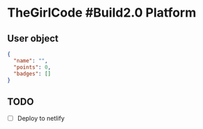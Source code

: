 # TheGirlCode #Build2.0 Platform

## User object

```json
{
  "name": "",
  "points": 0,
  "badges": []
}
```

## TODO

- [ ] Deploy to netlify
